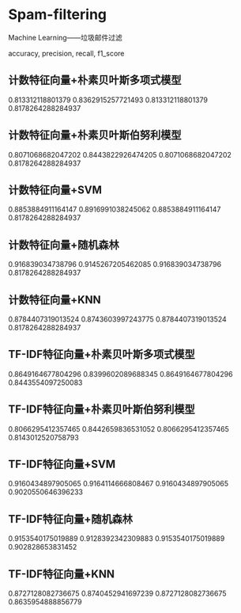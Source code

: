 # Spam-filtering
Machine Learning——垃圾邮件过滤

accuracy, precision, recall, f1_score

## 计数特征向量+朴素贝叶斯多项式模型

0.813312118801379 0.8362915257721493 0.813312118801379 0.8178264288284937

## 计数特征向量+朴素贝叶斯伯努利模型

0.8071068682047202 0.8443822926474205 0.8071068682047202 0.8178264288284937

## 计数特征向量+SVM

0.8853884911164147 0.8916991038245062 0.8853884911164147 0.8178264288284937

## 计数特征向量+随机森林

0.916839034738796 0.9145267205462085 0.916839034738796 0.8178264288284937

## 计数特征向量+KNN

0.8784407319013524 0.8743603997243775 0.8784407319013524 0.8178264288284937

## TF-IDF特征向量+朴素贝叶斯多项式模型

0.8649164677804296 0.8399602089688345 0.8649164677804296 0.8443554097250083

## TF-IDF特征向量+朴素贝叶斯伯努利模型

0.8066295412357465 0.8442659836531052 0.8066295412357465 0.8143012520758793

## TF-IDF特征向量+SVM

0.9160434897905065 0.9164114666808467 0.9160434897905065 0.9020550646396233

## TF-IDF特征向量+随机森林

0.9153540175019889 0.9128392342309883 0.9153540175019889 0.902828653831452

## TF-IDF特征向量+KNN

0.8727128082736675 0.8740452941697239 0.8727128082736675 0.8635954888856779
